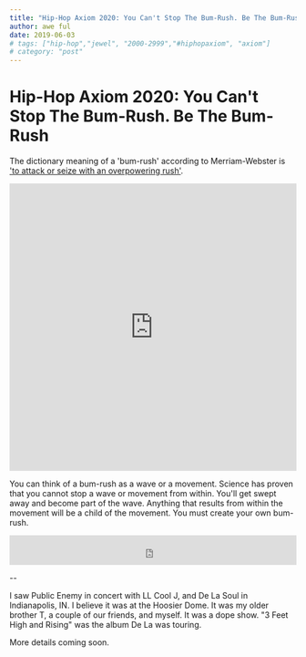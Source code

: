 ```yaml
---
title: "Hip-Hop Axiom 2020: You Can't Stop The Bum-Rush. Be The Bum-Rush"
author: awe ful
date: 2019-06-03
# tags: ["hip-hop","jewel", "2000-2999","#hiphopaxiom", "axiom"]
# category: "post"
---
```


# Hip-Hop Axiom 2020: You Can't Stop The Bum-Rush. Be The Bum-Rush

The dictionary meaning of a 'bum-rush' according to Merriam-Webster is ['to attack or seize with an overpowering rush'](https://www.merriam-webster.com/dictionary/bum-rush).

<div style="position: relative; padding-bottom: 100%; height: 0; overflow: hidden; max-width: 100%;"><iframe src="https://embed.tidal.com/tracks/636918?layout=gridify" frameborder="0" allowfullscreen style="position: absolute; top: 0; left: 0; width: 100%; height: 1px; min-height: 100%; margin: 0 auto;"></iframe></div>

You can think of a bum-rush as a wave or a movement. Science has proven that you cannot stop a wave or movement from within. You'll get swept away and become part of the wave. Anything that results from within the movement will be a child of the movement. You must create your own bum-rush.

<center><iframe width="100%" height="52" src="https://embed.song.link/?url=https%3A%2F%2Fsong.link%2Fus%2Fi%2F1440913060&theme=light" frameborder="0" allowfullscreen sandbox="allow-same-origin allow-scripts allow-presentation"></iframe></center>

--

I saw Public Enemy in concert with LL Cool J, and De La Soul in Indianapolis, IN. I believe it was at the Hoosier Dome. It was my older brother T, a couple of our friends, and myself. It was a dope show. "3 Feet High and Rising" was the album De La was touring.

More details coming soon.
